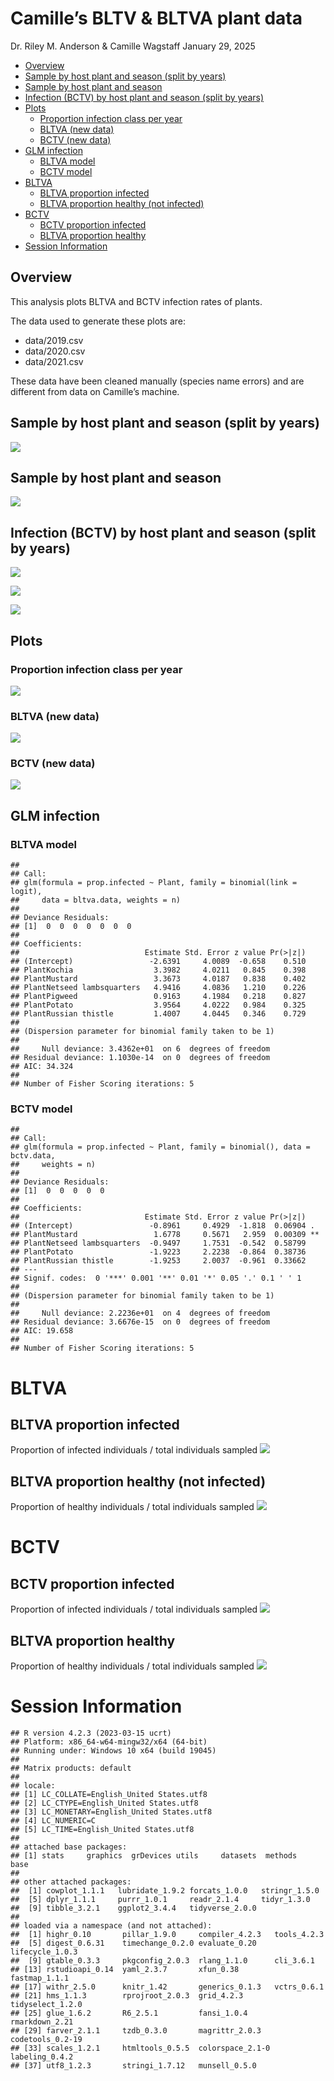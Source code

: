 Camille’s BLTV & BLTVA plant data
================
Dr. Riley M. Anderson & Camille Wagstaff
January 29, 2025

  

- [Overview](#overview)
- [Sample by host plant and season (split by
  years)](#sample-by-host-plant-and-season-split-by-years)
- [Sample by host plant and season](#sample-by-host-plant-and-season)
- [Infection (BCTV) by host plant and season (split by
  years)](#infection-bctv-by-host-plant-and-season-split-by-years)
- [Plots](#plots)
  - [Proportion infection class per
    year](#proportion-infection-class-per-year)
  - [BLTVA (new data)](#bltva-new-data)
  - [BCTV (new data)](#bctv-new-data)
- [GLM infection](#glm-infection)
  - [BLTVA model](#bltva-model)
  - [BCTV model](#bctv-model)
- [BLTVA](#bltva)
  - [BLTVA proportion infected](#bltva-proportion-infected)
  - [BLTVA proportion healthy (not
    infected)](#bltva-proportion-healthy-not-infected)
- [BCTV](#bctv)
  - [BCTV proportion infected](#bctv-proportion-infected)
  - [BLTVA proportion healthy](#bltva-proportion-healthy)
- [Session Information](#session-information)

## Overview

This analysis plots BLTVA and BCTV infection rates of plants.

The data used to generate these plots are:

- data/2019.csv
- data/2020.csv
- data/2021.csv

These data have been cleaned manually (species name errors) and are
different from data on Camille’s machine.

## Sample by host plant and season (split by years)

![](BLTVA_files/figure-gfm/sample_host_plant_season_year-1.png)<!-- -->

## Sample by host plant and season

![](BLTVA_files/figure-gfm/sample_host_plant_season-1.png)<!-- -->

## Infection (BCTV) by host plant and season (split by years)

![](BLTVA_files/figure-gfm/infection_hosplant_season_year-1.png)<!-- -->

![](BLTVA_files/figure-gfm/BCTV_infection_season-1.png)<!-- -->

![](BLTVA_files/figure-gfm/CPt_infection_season-1.png)<!-- -->

## Plots

### Proportion infection class per year

![](BLTVA_files/figure-gfm/prop_infect_by_year-1.png)<!-- -->

### BLTVA (new data)

![](BLTVA_files/figure-gfm/new_bltva_infected-1.png)<!-- -->

### BCTV (new data)

![](BLTVA_files/figure-gfm/new_bctv_infected-1.png)<!-- -->

## GLM infection

### BLTVA model

    ## 
    ## Call:
    ## glm(formula = prop.infected ~ Plant, family = binomial(link = logit), 
    ##     data = bltva.data, weights = n)
    ## 
    ## Deviance Residuals: 
    ## [1]  0  0  0  0  0  0  0
    ## 
    ## Coefficients:
    ##                            Estimate Std. Error z value Pr(>|z|)
    ## (Intercept)                 -2.6391     4.0089  -0.658    0.510
    ## PlantKochia                  3.3982     4.0211   0.845    0.398
    ## PlantMustard                 3.3673     4.0187   0.838    0.402
    ## PlantNetseed lambsquarters   4.9416     4.0836   1.210    0.226
    ## PlantPigweed                 0.9163     4.1984   0.218    0.827
    ## PlantPotato                  3.9564     4.0222   0.984    0.325
    ## PlantRussian thistle         1.4007     4.0445   0.346    0.729
    ## 
    ## (Dispersion parameter for binomial family taken to be 1)
    ## 
    ##     Null deviance: 3.4362e+01  on 6  degrees of freedom
    ## Residual deviance: 1.1030e-14  on 0  degrees of freedom
    ## AIC: 34.324
    ## 
    ## Number of Fisher Scoring iterations: 5

### BCTV model

    ## 
    ## Call:
    ## glm(formula = prop.infected ~ Plant, family = binomial(), data = bctv.data, 
    ##     weights = n)
    ## 
    ## Deviance Residuals: 
    ## [1]  0  0  0  0  0
    ## 
    ## Coefficients:
    ##                            Estimate Std. Error z value Pr(>|z|)   
    ## (Intercept)                 -0.8961     0.4929  -1.818  0.06904 . 
    ## PlantMustard                 1.6778     0.5671   2.959  0.00309 **
    ## PlantNetseed lambsquarters  -0.9497     1.7531  -0.542  0.58799   
    ## PlantPotato                 -1.9223     2.2238  -0.864  0.38736   
    ## PlantRussian thistle        -1.9253     2.0037  -0.961  0.33662   
    ## ---
    ## Signif. codes:  0 '***' 0.001 '**' 0.01 '*' 0.05 '.' 0.1 ' ' 1
    ## 
    ## (Dispersion parameter for binomial family taken to be 1)
    ## 
    ##     Null deviance: 2.2236e+01  on 4  degrees of freedom
    ## Residual deviance: 3.6676e-15  on 0  degrees of freedom
    ## AIC: 19.658
    ## 
    ## Number of Fisher Scoring iterations: 5

# BLTVA

## BLTVA proportion infected

Proportion of infected individuals / total individuals sampled
![](BLTVA_files/figure-gfm/BLTVA_infection_by_Plant-1.png)<!-- -->

## BLTVA proportion healthy (not infected)

Proportion of healthy individuals / total individuals sampled
![](BLTVA_files/figure-gfm/BLTVA_healthy_by_plant-1.png)<!-- -->

# BCTV

## BCTV proportion infected

Proportion of infected individuals / total individuals sampled
![](BLTVA_files/figure-gfm/BCTV_infected_by_Plant-1.png)<!-- -->

## BLTVA proportion healthy

Proportion of healthy individuals / total individuals sampled
![](BLTVA_files/figure-gfm/BCTV_healthy_by_plant-1.png)<!-- -->

# Session Information

    ## R version 4.2.3 (2023-03-15 ucrt)
    ## Platform: x86_64-w64-mingw32/x64 (64-bit)
    ## Running under: Windows 10 x64 (build 19045)
    ## 
    ## Matrix products: default
    ## 
    ## locale:
    ## [1] LC_COLLATE=English_United States.utf8 
    ## [2] LC_CTYPE=English_United States.utf8   
    ## [3] LC_MONETARY=English_United States.utf8
    ## [4] LC_NUMERIC=C                          
    ## [5] LC_TIME=English_United States.utf8    
    ## 
    ## attached base packages:
    ## [1] stats     graphics  grDevices utils     datasets  methods   base     
    ## 
    ## other attached packages:
    ##  [1] cowplot_1.1.1   lubridate_1.9.2 forcats_1.0.0   stringr_1.5.0  
    ##  [5] dplyr_1.1.1     purrr_1.0.1     readr_2.1.4     tidyr_1.3.0    
    ##  [9] tibble_3.2.1    ggplot2_3.4.4   tidyverse_2.0.0
    ## 
    ## loaded via a namespace (and not attached):
    ##  [1] highr_0.10       pillar_1.9.0     compiler_4.2.3   tools_4.2.3     
    ##  [5] digest_0.6.31    timechange_0.2.0 evaluate_0.20    lifecycle_1.0.3 
    ##  [9] gtable_0.3.3     pkgconfig_2.0.3  rlang_1.1.0      cli_3.6.1       
    ## [13] rstudioapi_0.14  yaml_2.3.7       xfun_0.38        fastmap_1.1.1   
    ## [17] withr_2.5.0      knitr_1.42       generics_0.1.3   vctrs_0.6.1     
    ## [21] hms_1.1.3        rprojroot_2.0.3  grid_4.2.3       tidyselect_1.2.0
    ## [25] glue_1.6.2       R6_2.5.1         fansi_1.0.4      rmarkdown_2.21  
    ## [29] farver_2.1.1     tzdb_0.3.0       magrittr_2.0.3   codetools_0.2-19
    ## [33] scales_1.2.1     htmltools_0.5.5  colorspace_2.1-0 labeling_0.4.2  
    ## [37] utf8_1.2.3       stringi_1.7.12   munsell_0.5.0
